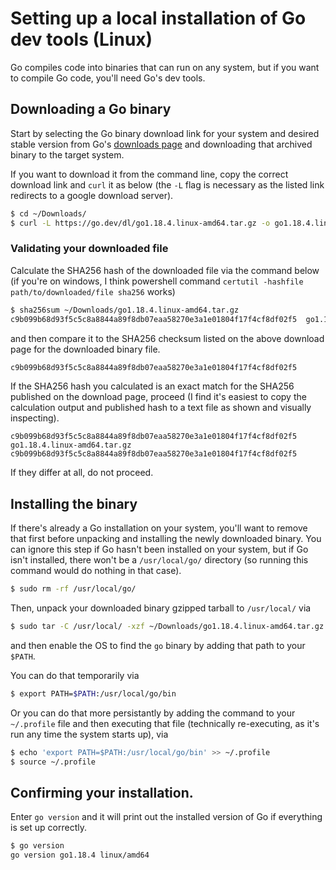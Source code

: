 # Setting up a local installation of Go dev tools (Linux)

Go compiles code into binaries that can run on any system, but if you want to compile Go code, you'll need Go's dev tools.

## Downloading a Go binary

Start by selecting the Go binary download link for your system and desired stable version from Go's [downloads page](https://go.dev/dl/) and downloading that archived binary to the target system.

If you want to download it from the command line, copy the correct download link and `curl` it as below (the `-L` flag is necessary as the listed link redirects to a google download server).

```bash
$ cd ~/Downloads/
$ curl -L https://go.dev/dl/go1.18.4.linux-amd64.tar.gz -o go1.18.4.linux-amd64.tar.gz
```

### Validating your downloaded file

Calculate the SHA256 hash of the downloaded file via the command below (if you're on windows, I think powershell command `certutil -hashfile path/to/downloaded/file sha256` works)

```bash
$ sha256sum ~/Downloads/go1.18.4.linux-amd64.tar.gz
c9b099b68d93f5c5c8a8844a89f8db07eaa58270e3a1e01804f17f4cf8df02f5  go1.18.4.linux-amd64.tar.gz
```

and then compare it to the SHA256 checksum listed on the above download page for the downloaded binary file.

```bash
c9b099b68d93f5c5c8a8844a89f8db07eaa58270e3a1e01804f17f4cf8df02f5
```

If the SHA256 hash you calculated is an exact match for the SHA256 published on the download page, proceed (I find it's easiest to copy the calculation output and published hash to a text file as shown and visually inspecting).

```text
c9b099b68d93f5c5c8a8844a89f8db07eaa58270e3a1e01804f17f4cf8df02f5  go1.18.4.linux-amd64.tar.gz
c9b099b68d93f5c5c8a8844a89f8db07eaa58270e3a1e01804f17f4cf8df02f5
```

If they differ at all, do not proceed.

## Installing the binary

If there's already a Go installation on your system, you'll want to remove that first before unpacking and installing the newly downloaded binary. You can ignore this step if Go hasn't been installed on your system, but if Go isn't installed, there won't be a `/usr/local/go/` directory (so running this command would do nothing in that case).

```bash
$ sudo rm -rf /usr/local/go/
```

Then, unpack your downloaded binary gzipped tarball to `/usr/local/` via

```bash
$ sudo tar -C /usr/local/ -xzf ~/Downloads/go1.18.4.linux-amd64.tar.gz
```

and then enable the OS to find the `go` binary by adding that path to your `$PATH`.

You can do that temporarily via

```bash
$ export PATH=$PATH:/usr/local/go/bin
```

Or you can do that more persistantly by adding the command to your `~/.profile` file and then executing that file (technically re-executing, as it's run any time the system starts up), via

```bash
$ echo 'export PATH=$PATH:/usr/local/go/bin' >> ~/.profile
$ source ~/.profile
```

## Confirming your installation.

Enter `go version` and it will print out the installed version of Go if everything is set up correctly.

```bash
$ go version
go version go1.18.4 linux/amd64
```
